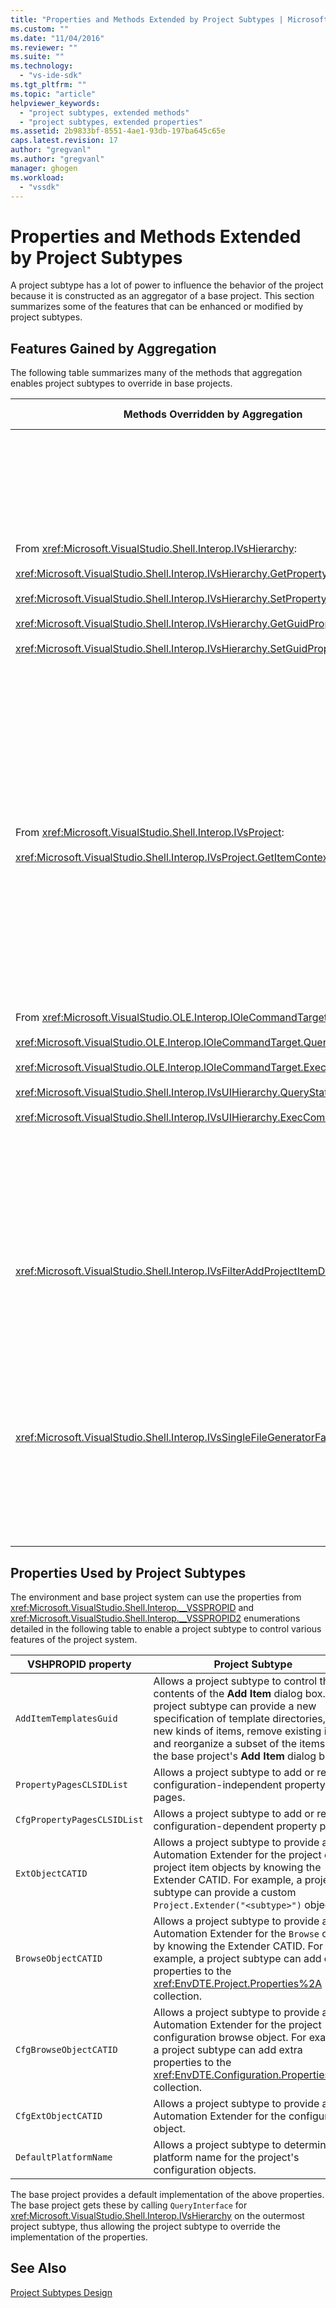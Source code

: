 ```yaml
---
title: "Properties and Methods Extended by Project Subtypes | Microsoft Docs"
ms.custom: ""
ms.date: "11/04/2016"
ms.reviewer: ""
ms.suite: ""
ms.technology: 
  - "vs-ide-sdk"
ms.tgt_pltfrm: ""
ms.topic: "article"
helpviewer_keywords: 
  - "project subtypes, extended methods"
  - "project subtypes, extended properties"
ms.assetid: 2b9833bf-8551-4ae1-93db-197ba645c65e
caps.latest.revision: 17
author: "gregvanl"
ms.author: "gregvanl"
manager: ghogen
ms.workload: 
  - "vssdk"
---
```

# Properties and Methods Extended by Project Subtypes
A project subtype has a lot of power to influence the behavior of the project because it is constructed as an aggregator of a base project. This section summarizes some of the features that can be enhanced or modified by project subtypes.  
  
## Features Gained by Aggregation  
 The following table summarizes many of the methods that aggregation enables project subtypes to override in base projects.  
  
|Methods Overridden by Aggregation|Project Subtype|  
|---------------------------------------|---------------------|  
|From <xref:Microsoft.VisualStudio.Shell.Interop.IVsHierarchy>:<br /><br /> <xref:Microsoft.VisualStudio.Shell.Interop.IVsHierarchy.GetProperty%2A><br /><br /> <xref:Microsoft.VisualStudio.Shell.Interop.IVsHierarchy.SetProperty%2A><br /><br /> <xref:Microsoft.VisualStudio.Shell.Interop.IVsHierarchy.GetGuidProperty%2A><br /><br /> <xref:Microsoft.VisualStudio.Shell.Interop.IVsHierarchy.SetGuidProperty%2A>|Enables a project subtype to<br /><br /> -   Change caption and icon of project node.<br />-   Completely override project `Browse` object.<br />-   Control whether project can be renamed.<br />-   Control sort order.<br />-   Control user context for dynamic help.|  
|From <xref:Microsoft.VisualStudio.Shell.Interop.IVsProject>:<br /><br /> <xref:Microsoft.VisualStudio.Shell.Interop.IVsProject.GetItemContext%2A>|Enables a project subtype to control what contextual services are provided to designers and editors.|  
|From <xref:Microsoft.VisualStudio.OLE.Interop.IOleCommandTarget>:<br /><br /> <xref:Microsoft.VisualStudio.OLE.Interop.IOleCommandTarget.QueryStatus%2A><br /><br /> <xref:Microsoft.VisualStudio.OLE.Interop.IOleCommandTarget.Exec%2A><br /><br /> <xref:Microsoft.VisualStudio.Shell.Interop.IVsUIHierarchy.QueryStatusCommand%2A><br /><br /> <xref:Microsoft.VisualStudio.Shell.Interop.IVsUIHierarchy.ExecCommand%2A>|Enables a project subtype to<br /><br /> -   Participate in the command routing for project commands.<br />-   Add, remove, or disable both project ambient commands and Solution Explorer active commands.|  
|<xref:Microsoft.VisualStudio.Shell.Interop.IVsFilterAddProjectItemDlg2>|Enables the project subtype to filter what the user sees in the **Add New Item** dialog box.|  
|<xref:Microsoft.VisualStudio.Shell.Interop.IVsSingleFileGeneratorFactory>|Enables a project subtype to<br /><br /> -   Determine the default generator given a file extension.<br />-   Map a human readable generator name to a COM object.|  
  
## Properties Used by Project Subtypes  
 The environment and base project system can use the properties from <xref:Microsoft.VisualStudio.Shell.Interop.__VSSPROPID> and <xref:Microsoft.VisualStudio.Shell.Interop.__VSSPROPID2> enumerations detailed in the following table to enable a project subtype to control various features of the project system.  
  
|VSHPROPID property|Project Subtype|  
|------------------------|---------------------|  
|`AddItemTemplatesGuid`|Allows a project subtype to control the contents of the **Add Item** dialog box. The project subtype can provide a new specification of template directories, add new kinds of items, remove existing items, and reorganize a subset of the items in the base project's **Add Item** dialog box.|  
|`PropertyPagesCLSIDList`|Allows a project subtype to add or remove configuration-independent property pages.|  
|`CfgPropertyPagesCLSIDList`|Allows a project subtype to add or remove configuration-dependent property pages.|  
|`ExtObjectCATID`|Allows a project subtype to provide an Automation Extender for the project or project item objects by knowing the Extender CATID. For example, a project subtype can provide a custom `Project.Extender("<subtype>")` object.|  
|`BrowseObjectCATID`|Allows a project subtype to provide an Automation Extender for the `Browse` object by knowing the Extender CATID. For example, a project subtype can add extra properties to the <xref:EnvDTE.Project.Properties%2A> collection.|  
|`CfgBrowseObjectCATID`|Allows a project subtype to provide an Automation Extender for the project configuration browse object. For example, a project subtype can add extra properties to the <xref:EnvDTE.Configuration.Properties%2A> collection.|  
|`CfgExtObjectCATID`|Allows a project subtype to provide an Automation Extender for the configuration object.|  
|`DefaultPlatformName`|Allows a project subtype to determine the platform name for the project's configuration objects.|  
  
 The base project provides a default implementation of the above properties. The base project gets these by calling `QueryInterface` for <xref:Microsoft.VisualStudio.Shell.Interop.IVsHierarchy> on the outermost project subtype, thus allowing the project subtype to override the implementation of the properties.  
  
## See Also  
 [Project Subtypes Design](../../extensibility/internals/project-subtypes-design.md)